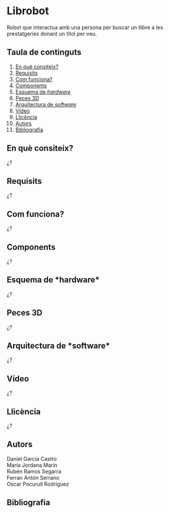 # Librobot
Robot que interactua amb una persona per buscar un llibre a les prestatgeries donant un títol per veu.

## Taula de continguts
1. [En què consiteix?](#en-que-consiteix)
2. [Requisits](#requisits)
3. [Com funciona?](#com-funciona)
4. [Components](#components)
5. [Esquema de *hardware*](#esquema-de-hardware)
6. [Peces 3D](#peces-3d)
7. [Arquitectura de *software*](#arquitectura-de-software)
8. [Vídeo](#video)
9. [Llicència](#llicencia)
10. [Autors](#autors)
11. [Bibliografia](#bibliografia)

<h2 id="en-que-consiteix">En què consiteix?</h2>
¿?

<h2 id="requisits">Requisits</h2>
¿?

<h2 id="com-funciona">Com funciona?</h2>
¿?

<h2 id="components">Components</h2>
¿?

<h2 id="esquema-de-hardware">Esquema de *hardware*</h2>
¿?

<h2 id="peces-3d">Peces 3D</h2>
¿?

<h2 id="arquitectura-de-software">Arquitectura de *software*</h2>
¿?

<h2 id="video">Vídeo</h2>
¿?

<h2 id="llicencia">Llicència</h2>
¿?

<h2 id="autors">Autors</h2>
Daniel García Castro<br>
Maria Jordana Marín<br>
Rubén Ramos Segarra<br>
Ferran Antón Serrano<br>
Oscar Pocurull Rodríguez

<h2 id="bibliografia">Bibliografia</h2>
